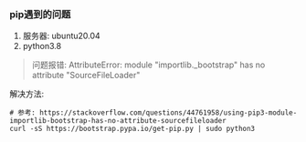 ### pip遇到的问题
1. 服务器: ubuntu20.04
2. python3.8
> 问题报错: AttributeError: module "importlib._bootstrap" has no attribute "SourceFileLoader"

解决方法:
```shell
# 参考: https://stackoverflow.com/questions/44761958/using-pip3-module-importlib-bootstrap-has-no-attribute-sourcefileloader
curl -sS https://bootstrap.pypa.io/get-pip.py | sudo python3
```

